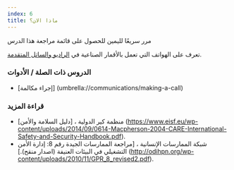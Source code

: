 ```yaml
---
index: 6
title: ماذا الان؟
---
```

مرر سريعًا لليمين للحصول على قائمة مراجعة هذا الدرس

تعرف على الهواتف التي تعمل بالأقمار الصناعية في [الراديو والساتل المتقدمة](umbrella://communications/radios-and-satellite-phones/advanced).

### الدروس ذات الصلة / الأدوات

*   [إجراء مكالمة] (umbrella://communications/making-a-call)

### قراءة المزيد

*   منظمة كير الدولية ، [دليل السلامة والأمن] (https://www.eisf.eu/wp-content/uploads/2014/09/0614-Macpherson-2004-CARE-International-Safety-and-Security-Handbook.pdf).
*   شبكة الممارسات الإنسانية ، [مراجعة الممارسات الجيدة رقم 8: إدارة الأمن التشغيلي في البيئات العنيفة (اصدار منقح).]
(http://odihpn.org/wp-content/uploads/2010/11/GPR_8_revised2.pdf).
